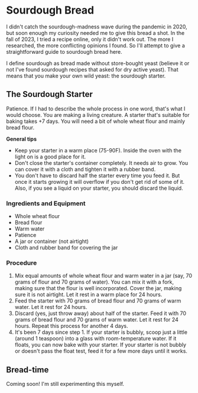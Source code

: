 # Sourdough Bread

I didn't catch the sourdough-madness wave during the pandemic in 2020, but soon enough my curiosity needed me to give this bread a shot. In the fall of 2023, I tried a recipe online, only it didn't work out. The more I researched, the more conflicting opinions I found. So I'll attempt to give a straightforward guide to sourdough bread here. 

I define sourdough as bread made without store-bought yeast (believe it or not I've found sourdough recipes that asked for dry active yeast). That means that you make your own wild yeast: the sourdough starter.

## The Sourdough Starter

Patience. If I had to describe the whole process in one word, that's what I would choose. You are making a living creature. A starter that's suitable for baking takes +7 days. You will need a bit of whole wheat flour and mainly bread flour.

**General tips**
- Keep your starter in a warm place (75-90F). Inside the oven with the light on is a good place for it.
- Don't close the starter's container completely. It needs air to grow. You can cover it with a cloth and tighten it with a rubber band.
- You don't have to discard half the starter every time you feed it. But once it starts growing it will overflow if you don't get rid of some of it. Also, if you see a liquid on your starter, you should discard the liquid.

### Ingredients and Equipment 
- Whole wheat flour
- Bread flour
- Warm water
- Patience
- A jar or container (not airtight)
- Cloth and rubber band for covering the jar

### Procedure
1. Mix equal amounts of whole wheat flour and warm water in a jar (say, 70 grams of flour and 70 grams of water). You can mix it with a fork, making sure that the flour is well incorporated. Cover the jar, making sure it is not airtight. Let it rest in a warm place for 24 hours.
2. Feed the starter with 70 grams of bread flour and 70 grams of warm water. Let it rest for 24 hours.
3. Discard (yes, just throw away) about half of the starter. Feed it with 70 grams of bread flour and 70 grams of warm water. Let it rest for 24 hours. Repeat this process for another 4 days.
4. It's been 7 days since step 1. If your starter is bubbly, scoop just a little (around 1 teaspoon) into a glass with room-temperature water. If it floats, you can now bake with your starter. If your starter is not bubbly or doesn't pass the float test, feed it for a few more days until it works. 

## Bread-time

Coming soon! I'm still experimenting this myself.
